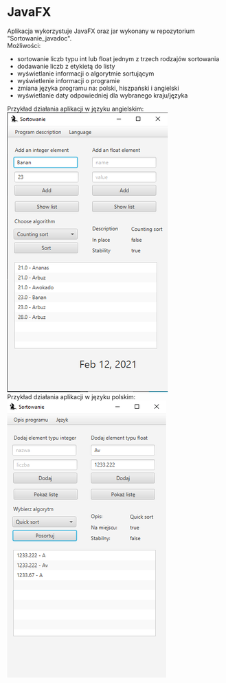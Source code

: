 # JavaFX
Aplikacja wykorzystuje JavaFX oraz jar wykonany w repozytorium "Sortowanie_javadoc".  
Możliwości: 
- sortowanie liczb typu int lub float jednym z trzech rodzajów sortowania
- dodawanie liczb z etykietą do listy
- wyświetlanie informacji o algorytmie sortującym
- wyświetlenie informacji o programie
- zmiana języka programu na: polski, hiszpański i angielski
- wyświetlanie daty odpowiedniej dla wybranego kraju/języka

Przykład działania aplikacji w języku angielskim:  
![Screenshot](eng.png)  
Przykład działania aplikacji w języku polskim:  
![Screenshot](pl.png)
